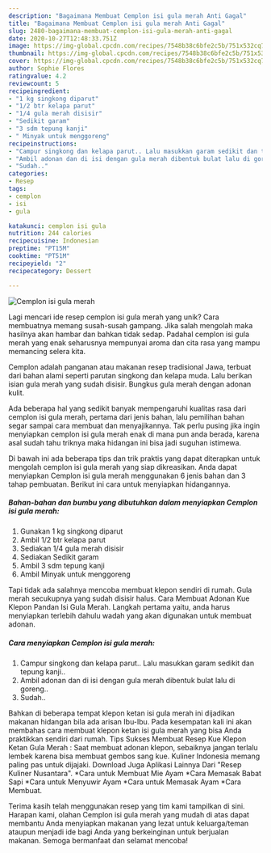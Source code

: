 ```yaml
---
description: "Bagaimana Membuat Cemplon isi gula merah Anti Gagal"
title: "Bagaimana Membuat Cemplon isi gula merah Anti Gagal"
slug: 2480-bagaimana-membuat-cemplon-isi-gula-merah-anti-gagal
date: 2020-10-27T12:48:33.751Z
image: https://img-global.cpcdn.com/recipes/7548b38c6bfe2c5b/751x532cq70/cemplon-isi-gula-merah-foto-resep-utama.jpg
thumbnail: https://img-global.cpcdn.com/recipes/7548b38c6bfe2c5b/751x532cq70/cemplon-isi-gula-merah-foto-resep-utama.jpg
cover: https://img-global.cpcdn.com/recipes/7548b38c6bfe2c5b/751x532cq70/cemplon-isi-gula-merah-foto-resep-utama.jpg
author: Sophie Flores
ratingvalue: 4.2
reviewcount: 5
recipeingredient:
- "1 kg singkong diparut"
- "1/2 btr kelapa parut"
- "1/4 gula merah disisir"
- "Sedikit garam"
- "3 sdm tepung kanji"
- " Minyak untuk menggoreng"
recipeinstructions:
- "Campur singkong dan kelapa parut.. Lalu masukkan garam sedikit dan tepung kanji.."
- "Ambil adonan dan di isi dengan gula merah dibentuk bulat lalu di goreng.."
- "Sudah.."
categories:
- Resep
tags:
- cemplon
- isi
- gula

katakunci: cemplon isi gula 
nutrition: 244 calories
recipecuisine: Indonesian
preptime: "PT15M"
cooktime: "PT51M"
recipeyield: "2"
recipecategory: Dessert

---
```



![Cemplon isi gula merah](https://img-global.cpcdn.com/recipes/7548b38c6bfe2c5b/751x532cq70/cemplon-isi-gula-merah-foto-resep-utama.jpg)

Lagi mencari ide resep cemplon isi gula merah yang unik? Cara membuatnya memang susah-susah gampang. Jika salah mengolah maka hasilnya akan hambar dan bahkan tidak sedap. Padahal cemplon isi gula merah yang enak seharusnya mempunyai aroma dan cita rasa yang mampu memancing selera kita.

Cemplon adalah panganan atau makanan resep tradisional Jawa, terbuat dari bahan alami seperti parutan singkong dan kelapa muda. Lalu berikan isian gula merah yang sudah disisir. Bungkus gula merah dengan adonan kulit.

Ada beberapa hal yang sedikit banyak mempengaruhi kualitas rasa dari cemplon isi gula merah, pertama dari jenis bahan, lalu pemilihan bahan segar sampai cara membuat dan menyajikannya. Tak perlu pusing jika ingin menyiapkan cemplon isi gula merah enak di mana pun anda berada, karena asal sudah tahu triknya maka hidangan ini bisa jadi suguhan istimewa.


Di bawah ini ada beberapa tips dan trik praktis yang dapat diterapkan untuk mengolah cemplon isi gula merah yang siap dikreasikan. Anda dapat menyiapkan Cemplon isi gula merah menggunakan 6 jenis bahan dan 3 tahap pembuatan. Berikut ini cara untuk menyiapkan hidangannya.

<!--inarticleads1-->

##### Bahan-bahan dan bumbu yang dibutuhkan dalam menyiapkan Cemplon isi gula merah:

1. Gunakan 1 kg singkong diparut
1. Ambil 1/2 btr kelapa parut
1. Sediakan 1/4 gula merah disisir
1. Sediakan Sedikit garam
1. Ambil 3 sdm tepung kanji
1. Ambil  Minyak untuk menggoreng


Tapi tidak ada salahnya mencoba membuat klepon sendiri di rumah. Gula merah secukupnya yang sudah disisir halus. Cara Membuat Adonan Kue Klepon Pandan Isi Gula Merah. Langkah pertama yaitu, anda harus menyiapkan terlebih dahulu wadah yang akan digunakan untuk membuat adonan. 

<!--inarticleads2-->

##### Cara menyiapkan Cemplon isi gula merah:

1. Campur singkong dan kelapa parut.. Lalu masukkan garam sedikit dan tepung kanji..
1. Ambil adonan dan di isi dengan gula merah dibentuk bulat lalu di goreng..
1. Sudah..


Bahkan di beberapa tempat klepon ketan isi gula merah ini dijadikan makanan hidangan bila ada arisan Ibu-Ibu. Pada kesempatan kali ini akan membahas cara membuat klepon ketan isi gula merah yang bisa Anda praktikkan sendiri dari rumah. Tips Sukses Membuat Resep Kue Klepon Ketan Gula Merah : Saat membuat adonan klepon, sebaiknya jangan terlalu lembek karena bisa membuat gembos sang kue. Kuliner Indonesia memang paling pas untuk dijajaki. Download Juga Aplikasi Lainnya Dari &#34;Resep Kuliner Nusantara&#34;. *Cara untuk Membuat Mie Ayam *Cara Memasak Babat Sapi *Cara untuk Menyuwir Ayam *Cara untuk Memasak Ayam *Cara Membuat. 

Terima kasih telah menggunakan resep yang tim kami tampilkan di sini. Harapan kami, olahan Cemplon isi gula merah yang mudah di atas dapat membantu Anda menyiapkan makanan yang lezat untuk keluarga/teman ataupun menjadi ide bagi Anda yang berkeinginan untuk berjualan makanan. Semoga bermanfaat dan selamat mencoba!
